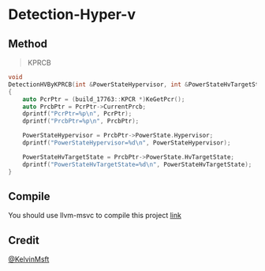 # Detection-Hyper-v

## Method
> KPRCB 
```C++
void
DetectionHVByKPRCB(int &PowerStateHypervisor, int &PowerStateHvTargetState)
{
    auto PcrPtr = (build_17763::KPCR *)KeGetPcr();
    auto PrcbPtr = PcrPtr->CurrentPrcb;
    dprintf("PcrPtr=%p\n", PcrPtr);
    dprintf("PrcbPtr=%p\n", PrcbPtr);

    PowerStateHypervisor = PrcbPtr->PowerState.Hypervisor;
    dprintf("PowerStateHypervisor=%d\n", PowerStateHypervisor);

    PowerStateHvTargetState = PrcbPtr->PowerState.HvTargetState;
    dprintf("PowerStateHvTargetState=%d\n", PowerStateHvTargetState);
}
```

## Compile
You should use llvm-msvc to compile this project [link](https://github.com/NewWorldComingSoon/llvm-msvc-build/releases)

## Credit
[@KelvinMsft](https://github.com/KelvinMsft)

